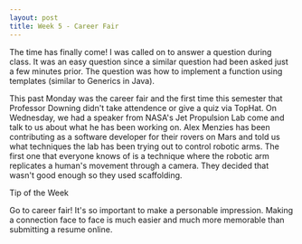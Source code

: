 ```yaml
---
layout: post
title: Week 5 - Career Fair
---
```


The time has finally come! I was called on to answer a question during class. It was an easy question since a similar question had been asked just a few minutes prior. The question was how to implement a function using templates (similar to Generics in Java). 

This past Monday was the career fair and the first time this semester that Professor Downing didn't take attendence or give a quiz via TopHat. On Wednesday, we had a speaker from NASA's Jet Propulsion Lab come and talk to us about what he has been working on. Alex Menzies has been contributing as a software developer for their rovers on Mars and told us what techniques the lab has been trying out to control robotic arms. The first one that everyone knows of is a technique where the robotic arm replicates a human's movement through a camera. They decided that wasn't good enough so they used scaffolding.

Tip of the Week

Go to career fair! It's so important to make a personable impression. Making a connection face to face is much easier and much more memorable than submitting a resume online.
